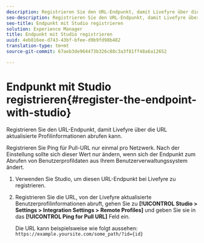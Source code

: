 ```yaml
---
description: Registrieren Sie den URL-Endpunkt, damit Livefyre über die URL aktualisierte Profilinformationen abrufen kann.
seo-description: Registrieren Sie den URL-Endpunkt, damit Livefyre über die URL aktualisierte Profilinformationen abrufen kann.
seo-title: Endpunkt mit Studio registrieren
solution: Experience Manager
title: Endpunkt mit Studio registrieren
uuid: 4eb816ee-d743-43bf-bfee-d9b9fd98b482
translation-type: tm+mt
source-git-commit: 67aeb3de964473b326c88c3a3f81ff48a6a12652

---
```



# Endpunkt mit Studio registrieren{#register-the-endpoint-with-studio}

Registrieren Sie den URL-Endpunkt, damit Livefyre über die URL aktualisierte Profilinformationen abrufen kann.

Registrieren Sie Ping für Pull-URL nur einmal pro Netzwerk. Nach der Einstellung sollte sich dieser Wert nur ändern, wenn sich der Endpunkt zum Abrufen von Benutzerprofildaten aus Ihrem Benutzerverwaltungssystem ändert.

1. Verwenden Sie Studio, um diesen URL-Endpunkt bei Livefyre zu registrieren.
1. Registrieren Sie die URL, von der Livefyre aktualisierte Benutzerprofilinformationen abruft, gehen Sie zu **[!UICONTROL Studio > Settings > Integration Settings > Remote Profiles]** und geben Sie sie in das **[!UICONTROL Ping for Pull URL]** Feld ein.

   Die URL kann beispielsweise wie folgt aussehen: `https://example.yoursite.com/some_path/?id={id}`

